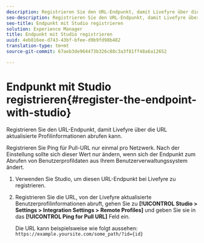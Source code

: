 ```yaml
---
description: Registrieren Sie den URL-Endpunkt, damit Livefyre über die URL aktualisierte Profilinformationen abrufen kann.
seo-description: Registrieren Sie den URL-Endpunkt, damit Livefyre über die URL aktualisierte Profilinformationen abrufen kann.
seo-title: Endpunkt mit Studio registrieren
solution: Experience Manager
title: Endpunkt mit Studio registrieren
uuid: 4eb816ee-d743-43bf-bfee-d9b9fd98b482
translation-type: tm+mt
source-git-commit: 67aeb3de964473b326c88c3a3f81ff48a6a12652

---
```



# Endpunkt mit Studio registrieren{#register-the-endpoint-with-studio}

Registrieren Sie den URL-Endpunkt, damit Livefyre über die URL aktualisierte Profilinformationen abrufen kann.

Registrieren Sie Ping für Pull-URL nur einmal pro Netzwerk. Nach der Einstellung sollte sich dieser Wert nur ändern, wenn sich der Endpunkt zum Abrufen von Benutzerprofildaten aus Ihrem Benutzerverwaltungssystem ändert.

1. Verwenden Sie Studio, um diesen URL-Endpunkt bei Livefyre zu registrieren.
1. Registrieren Sie die URL, von der Livefyre aktualisierte Benutzerprofilinformationen abruft, gehen Sie zu **[!UICONTROL Studio > Settings > Integration Settings > Remote Profiles]** und geben Sie sie in das **[!UICONTROL Ping for Pull URL]** Feld ein.

   Die URL kann beispielsweise wie folgt aussehen: `https://example.yoursite.com/some_path/?id={id}`

